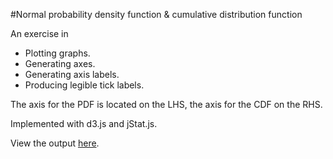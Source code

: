 #Normal probability density function & cumulative distribution function

An exercise in

* Plotting graphs.
* Generating axes.
* Generating axis labels.
* Producing legible tick labels.

The axis for the PDF is located on the LHS, the axis for the CDF on the RHS.

Implemented with d3.js and jStat.js.

View the output <a href='https://quantbo.github.io/Normal/' target='_blank'>here</a>.